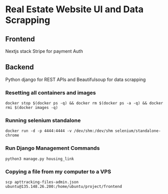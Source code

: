 # Real Estate Website UI and Data Scrapping
## Frontend
Nextjs stack
Stripe for payment Auth
## Backend
Python django for REST APIs and Beautifulsoup for data scrapping

### Resetting all containers and images
```docker stop $(docker ps -q) && docker rm $(docker ps -a -q) && docker rmi $(docker images -q)```

### Running selenium standalone

```docker run -d -p 4444:4444 -v /dev/shm:/dev/shm selenium/standalone-chrome```

### Run Django Management Commands
```python3 manage.py housing_link```

### Copying a file from my computer to a VPS
```scp apttracking-files-admin.json ubuntu@135.148.26.200:/home/ubuntu/project/frontend```